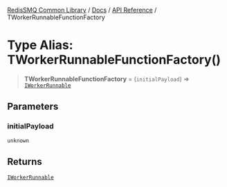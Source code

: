 [RedisSMQ Common Library](../../../README.md) / [Docs](../../README.md) / [API Reference](../README.md) / TWorkerRunnableFunctionFactory

# Type Alias: TWorkerRunnableFunctionFactory()

> **TWorkerRunnableFunctionFactory** = (`initialPayload`) => [`IWorkerRunnable`](../interfaces/IWorkerRunnable.md)

## Parameters

### initialPayload

`unknown`

## Returns

[`IWorkerRunnable`](../interfaces/IWorkerRunnable.md)
